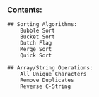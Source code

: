 ### Contents:
	## Sorting Algorithms:
		Bubble Sort
		Bucket Sort
		Dutch Flag
		Merge Sort
		Quick Sort
	
	## Array/String Operations:
		All Unique Characters
		Remove Duplicates
		Reverse C-String
